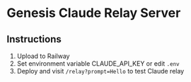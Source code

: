 # Genesis Claude Relay Server

## Instructions

1. Upload to Railway
2. Set environment variable CLAUDE_API_KEY or edit `.env`
3. Deploy and visit `/relay?prompt=Hello` to test Claude relay